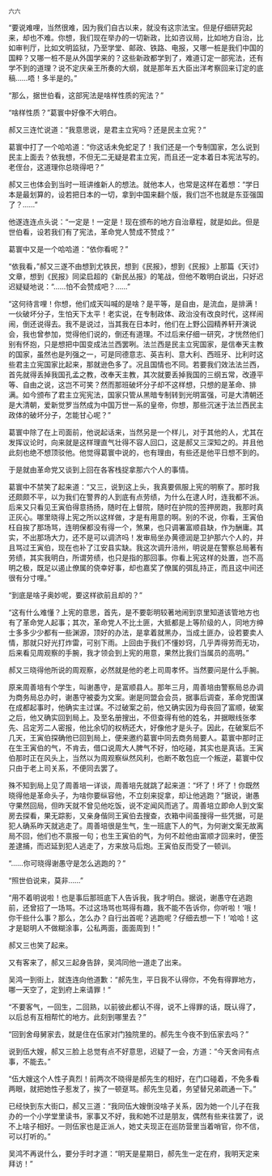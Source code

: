     六六 

   “要说难哩，当然很难，因为我们自古以来，就没有这宗法宝。但是仔细研究起来，却也不难。你想，我们现在举办的一切新政，比如咨议局，比如地方自治，比如审判厅，比如文明监狱，乃至学堂、邮政、铁路、电报，又哪一桩是我们中国的国粹？又哪一桩不是从外国学来的？这些新政都学到了，难道订定一部宪法，还有学不到的道理？说不定庆亲王所奏的大纲，就是那年五大臣出洋考察回来订定的底稿……唔！多半是的。”

   “那么，据世伯看，这部宪法是啥样性质的宪法？”

   “啥样性质？”葛寰中好像不大明白。

   郝又三连忙说道：“我意思说，是君主立宪吗？还是民主立宪？”

   葛寰中打了一个哈哈道：“你这话未免蛇足了！我们还是一个专制国家，怎么说到民主上面去？依我想，不但无二无疑是君主立宪，而且还一定本着日本宪法写的。老侄台，这道理你总晓得吧？”

   郝又三也体会到当时一班讲维新人的想法。就他本人，也常是这样在着想：“学日本是最划算的，设若把日本的一切，拿到中国来翻个版，我们岂不也就是东亚强国了？……”

   他遂连连点头说：“一定是！一定是！现在颁布的地方自治章程，就是如此。但是世伯看，设若我们有了宪法，革命党人赞成不赞成？”

   葛寰中又是一个哈哈道：“依你看呢？”

   “依我看，”郝又三遂不由想到尤铁民，想到《民报》，想到《民报》上那篇《天讨》文章，想到《民报》同梁启超的《新民丛报》的笔战，但他不敢明白说出，只好迟迟疑疑地说：“……怕不会赞成吧？……”

   “这何待言哩！你想，他们成天叫喊的是啥？是平等，是自由，是流血，是排满！一伙破坏分子，生怕天下太平！老实说，在专制政体、政治没有改良时代，这样闹闹，倒还说得去。我不是说过，当其我在日本时，他们在上野公园精养轩开演说会，我也曾参加，觉得他们说的，倒还有道理。不过后来仔细一研究，才恍然他们别有怀抱，只是想把中国变成法兰西罢咧。法兰西是民主立宪国家，是信奉天主教的国家，虽然也是列强之一，可是同德意志、英吉利、意大利、西班牙、比利时这些君主立宪国家比起来，那就逊色多了。况且国情也不同。若要我们效法法兰西，首先就得丢掉我国孔孟之教，改奉天主教，其次就要丢掉我国的三纲五常，改遵平等、自由之说，这岂不可笑？然而那班破坏分子却不这样想，只想的是革命、排满。如今颁布了君主立宪宪法，国家只管从黑暗专制转到光明富强，可是大清朝还是大清朝，爱新觉罗当然成为中国万世一系的皇帝，你想，那些沉迷于法兰西民主政体的破坏分子，怎能甘心呢？”

   葛寰中除了在上司面前，他说起话来，当然另是一个样儿，对于其他的人，尤其在发挥议论时，向来就是这样理直气壮得不容人回口，这是郝又三深知之的。并且他此刻也绝不想顶驳他。他觉得葛寰中说的，也有理由，有些还是他平日想不到的。

   于是就由革命党又谈到上回在各客栈捉拿那六个人的事情。

   葛寰中不禁笑了起来道：“又三，说到这上头，我真要佩服上宪的明察了。那时我还颇颇不平，以为我们在警界的人到底有点劳绩，为什么在逮人时，连我都不派。后来又只看见王寅伯得意扬扬，随时在上督院，随时在护院的签押房跑，我那时真正灰心。哪里晓得上宪之所以这样做，才是有用意的啊。别的不说，你看，王寅伯枉自挨了那场骂，连明保都没有得一个，煞果，也只调署富顺县缺，作为酬庸。其实，不出那场大力，还不是可以调济吗！发审局坐办黄德润是卫护那六个人的，并且骂过王寅伯，现在也补了江安县实缺。我这次调升涪州，明说是在警察总局著有劳绩，其实我明白，所谓劳绩，也只是指的那回事。你看上宪这样的处置，岂不高明之极，既足以遏止僚属的侥幸好事，却也嘉奖了僚属的弭乱持正，而且这中间还很有分寸哩。”

   “到底是啥子奥妙呢，要这样欲前且却的？”

   “这有什么难懂？上宪的意思，首先，是不要彰明较著地闹到京里知道该管地方也有了革命党人起事；其次，革命党人不比土匪，大抵都是上等阶级的人，同地方绅士多多少少都有一些渊源，顶好的办法，是拿着就黑办，当成土匪办，设若要卖人情，那就只好光打炸雷，可别下雨。上回由于我们不懂妙窍，几乎弄得劳而无功，后来看见周观察的手腕，我才领会到上宪的用意，果然比我们当属员的高明。”

   郝又三晓得他所说的周观察，必然就是他的老上司周孝怀。当然要问是什么手腕。

   原来周善培有个学生，叫谢愚守，是富顺县人。那年三月，周善培由警察局总办调为商务局总办时，谢愚守被委为文案。谢是同盟会会员，据事后调查，革命党图谋在成都起事时，他确实主过谋。不过破案之前，他又确实因为母丧回了富顺，破案之后，他又确实回到局上。及至名册搜出，不但查得有他的姓名，并据眼线张孝先、吕定芳二人密报，他比余切的权柄还大，好像他才是头子。因此，在破案后不几天，王寅伯探确他已回到局上，便来邀约葛寰中同去商务局要人。葛寰中那时正在生王寅伯的气，不肯去，借口说周大人脾气不好，怕吃碰，其实也是真话。王寅伯那时正在风头上，当然以为周观察纵然风利，也断不敢包庇一个叛逆，葛寰中仅只由于老上司关系，不便同去罢了。

   殊不知到局上见了周善培一详谈，周善培先就跳了起来道：“坏了！坏了！你既然晓得他是革命头子，为啥你要纵容他，不立刻来捉拿，却让他逃跑？”据说，谢愚守果然回局，但昨天就不曾见他吃饭，说不定闻风而逃了。周善培立即命人到文案房去探看，果无踪影，又亲身偕同王寅伯去搜查，衣箱中间虽搜得一些凭据，可是犯人确系昨天就逃走了。周善培很是生气，生一班底下人的气，为何谢文案无故离局不回，他们也不禀报一句；也生王寅伯的气，为何不趁他由富顺才回来时，便签差逮捕，而迟延到犯人逃走了，方来放马后炮。王寅伯反而受了一顿训。

   “……你可晓得谢愚守是怎么逃跑的？”

   “照世伯说来，莫非……”

   “用不着明说啦！也是事后那班底下人告诉我，我才明白。据说，谢愚守在逃跑前，还曾招了一场骂。不过这场骂也骂得有趣，我不能不告诉你，你听啦！‘哦！你干些什么事？那么，怎么办？自行出首呢？逃跑呢？仔细去想一下！’哈哈！这才是聪明人不做糊涂事，公私两面，面面周到！”

   郝又三也笑了起来。

   又有客来了，郝又三起身告辞，吴鸿同他一道走了出来。

   吴鸿一到街上，就连连向他道歉：“郝先生，平日我不认得你，不免有得罪地方，哪一天空了，定到府上来请罪！”

   “不要客气，一回生，二回熟，以前彼此都认不得，说不上得罪的话，既认得了，以后总有互相帮忙的地方。此刻到哪里去？”

   “回到舍母舅家去，就是住在伍家对门独院里的。郝先生今夜不到伍家去吗？”

   说到伍大嫂，郝又三脸上总觉有点不好意思，迟疑了一会，方道：“今天舍间有点事，不能去。”

   “伍大嫂这个人性子真烈！前两次不晓得是郝先生的相好，在门口碰着，不免多看两眼，就把她性子惹发了，挨了一顿趸骂。郝先生见着，务望替兄弟疏通一下。”

   已经快到东大街口，郝又三道：“我同伍大嫂倒没啥子关系，因为她一个儿子在我办的一个小学堂里读书，家事又不好，我和她不过是朋友，偶然有些来往罢了，说不上啥子相好。一则伍家也是正派人，她丈夫现正在巡防营里当着哨官，你不信，可以打听的。”

   吴鸿不再说什么，要分手时才道：“明天是星期日，郝先生一定在府，我明天定来拜访！”

